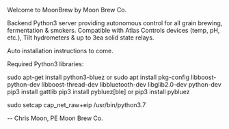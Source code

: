 Welcome to MoonBrew by Moon Brew Co. 

Backend Python3 server providing autonomous control for all grain brewing, fermentation & smokers. Compatible with Atlas Controls devices (temp, pH, etc.), Tilt hydrometers & up to 3ea solid state relays.

Auto installation instructions to come.

Required Python3 libraries:

sudo apt-get install python3-bluez
or
sudo apt install pkg-config libboost-python-dev libboost-thread-dev libbluetooth-dev libglib2.0-dev python-dev
pip3 install gattlib
pip3 install pybluez[ble]
or
pip3 install pybluez

sudo setcap cap_net_raw+eip /usr/bin/python3.7


--  Chris Moon, PE
    Moon Brew Co.
